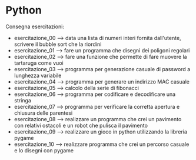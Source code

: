 # Python

Consegna esercitazioni:
- esercitazione_00 --> data una lista di numeri interi fornita dall'utente, scrivere il bubble sort che la riordini
- esercitazione_01 --> fare un programma che disegni dei poligoni regolari
- esercitazione_02 --> fare una funzione che permette di fare muovere la tartaruga come vuoi
- esercitazione_03 --> programma per generazione casuale di password a lunghezza variabile
- esercitazione_04 --> programma per generare un indirizzo MAC casuale
- esercitazione_05 --> calcolo della serie di fibonacci
- esercitazione_06 --> programma per codificare e decodificare una stringa
- esercitazione_07 --> programma per verificare la corretta apertura e chiusura delle parentesi
- esercitazione_08 --> realizzare un programma che crei un pavimento con relativi ostacoli e un robot che pulisca il pavimento
- esercitazione_09 --> realizzare un gioco in python utilizzando la libreria pygame
- esercitazione_10 --> realizzare programma che crei un percorso casuale e lo disegni con pygame
